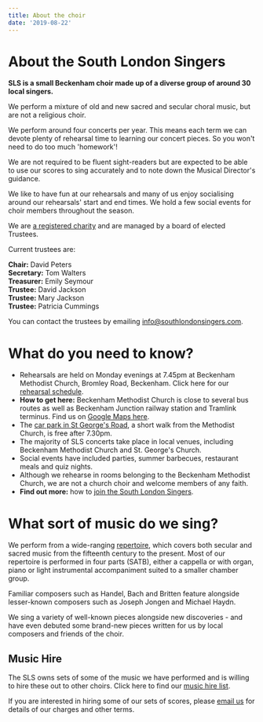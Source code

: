 ```yaml
---
title: About the choir
date: '2019-08-22'
---
```


# About the South London Singers

**SLS is a small Beckenham choir made up of a diverse group of around 30 local singers.**

We perform a mixture of old and new sacred and secular choral music, but are not a religious choir.

We perform around four concerts per year. This means each term we can devote plenty of rehearsal time to learning our concert pieces. So you won't need to do too much 'homework'!

We are not required to be fluent sight-readers but are expected to be able to use our scores to sing accurately and to note down the Musical Director's guidance.

We like to have fun at our rehearsals and many of us enjoy socialising around our rehearsals' start and end times. We hold a few social events for choir members throughout the season.

We are [a registered charity](https://register-of-charities.charitycommission.gov.uk/charity-search/-/charity-details/800934/charity-overview) and are managed by a board of elected Trustees.

Current trustees are:

**Chair:** David Peters<br>
**Secretary:** Tom Walters<br>
**Treasurer:** Emily Seymour<br>
**Trustee:** David Jackson<br>
**Trustee:** Mary Jackson<br>
**Trustee:** Patricia Cummings

You can contact the trustees by emailing <info@southlondonsingers.com>.

# What do you need to know?

- Rehearsals are held on Monday evenings at 7.45pm at Beckenham Methodist Church, Bromley Road, Beckenham. Click here for our [rehearsal schedule](https://southlondonsingers.org.uk/wp-content/uploads/2025/01/SLS-Rehearsal-Schedule-Spring-and-Summer-2025.pdf).
- **How to get here:** Beckenham Methodist Church is close to several bus routes as well as Beckenham Junction railway station and Tramlink terminus. Find us on [Google Maps here](https://goo.gl/maps/SPFvvvcC1jqvMZWw5).
- The [car park in St George's Road](https://goo.gl/maps/KVvUytDbxrHgyAcs5), a short walk from the Methodist Church, is free after 7.30pm.
- The majority of SLS concerts take place in local venues, including Beckenham Methodist Church and St. George's Church.
- Social events have included parties, summer barbecues, restaurant meals and quiz nights.
- Although we rehearse in rooms belonging to the Beckenham Methodist Church, we are not a church choir and welcome members of any faith.
- **Find out more:** how to [join the South London Singers](https://southlondonsingers.org.uk/join-the-south-london-singers/).

# What sort of music do we sing?

We perform from a wide-ranging [repertoire](https://southlondonsingers.org.uk/wp-content/uploads/2019/08/SLS_Repertoire.pdf), which covers both secular and sacred music from the fifteenth century to the present. Most of our repertoire is performed in four parts (SATB), either a cappella or with organ, piano or light instrumental accompaniment suited to a smaller chamber group.

Familiar composers such as Handel, Bach and Britten feature alongside lesser-known composers such as Joseph Jongen and Michael Haydn.

We sing a variety of well-known pieces alongside new discoveries - and have even debuted some brand-new pieces written for us by local composers and friends of the choir.

## Music Hire

The SLS owns sets of some of the music we have performed and is willing to hire these out to other choirs. Click here to find our [music hire list](https://southlondonsingers.org.uk/wp-content/uploads/2019/08/hirelist.pdf).

If you are interested in hiring some of our sets of scores, please [email us](mailto:info@southlondonsingers.com) for details of our charges and other terms.
